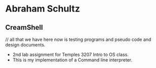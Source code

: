 # Abraham Schultz
## CreamShell

// all that we have here now is testing programs and pseudo code and design documents.


- 2nd lab assignment for Temples 3207 Intro to OS class.
- This is my implementation of a Command line interpreter. 
